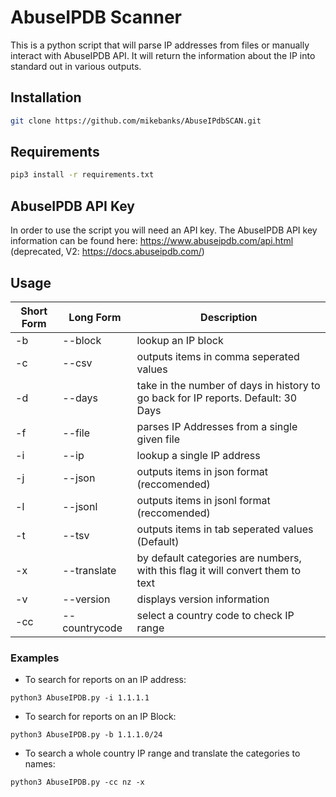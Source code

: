 # AbuseIPDB Scanner

This is a python script that will parse IP addresses from files or manually interact with AbuseIPDB API. It will return the information about the IP into standard out in various outputs.

## Installation

``` BASH
git clone https://github.com/mikebanks/AbuseIPdbSCAN.git
```

## Requirements

``` BASH
pip3 install -r requirements.txt
```

## AbuseIPDB API Key

In order to use the script you will need an API key. The AbuseIPDB API key information can be found here: <https://www.abuseipdb.com/api.html> (deprecated, V2: <https://docs.abuseipdb.com/>)

## Usage

Short Form    | Long Form     | Description
------------- | ------------- |-------------
-b            | --block       | lookup an IP block
-c            | --csv         | outputs items in comma seperated values
-d            | --days        | take in the number of days in history to go back for IP reports. Default: 30 Days
-f            | --file        | parses IP Addresses from a single given file
-i            | --ip          | lookup a single IP address
-j            | --json        | outputs items in json format (reccomended)
-l            | --jsonl       | outputs items in jsonl format (reccomended)
-t            | --tsv         | outputs items in tab seperated values (Default)
-x            | --translate   | by default categories are numbers, with this flag it will convert them to text
-v            | --version     | displays version information
-cc           | --countrycode | select a country code to check IP range

### Examples

* To search for reports on an IP address:

``python3 AbuseIPDB.py -i 1.1.1.1``

* To search for reports on an IP Block:

``python3 AbuseIPDB.py -b 1.1.1.0/24``

* To search a whole country IP range and translate the categories to names:

``python3 AbuseIPDB.py -cc nz -x``
